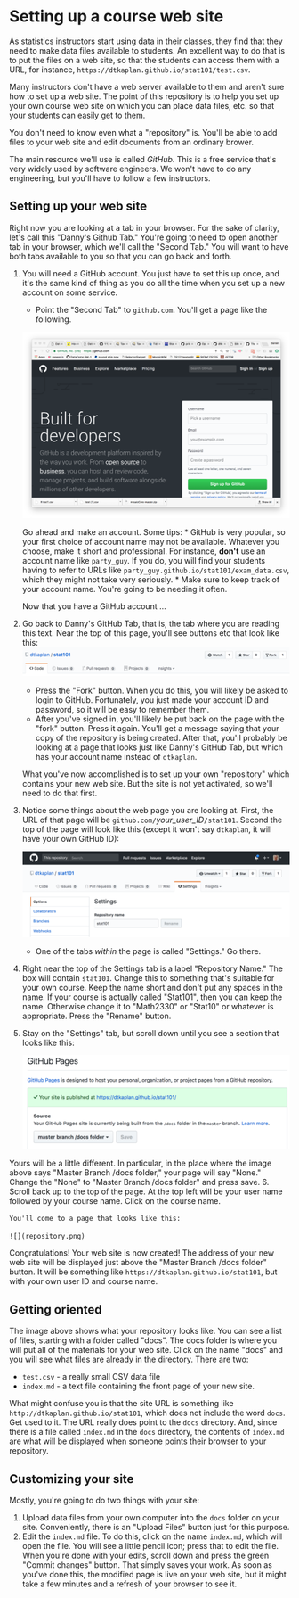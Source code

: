 # Setting up a course web site

As statistics instructors start using data in their classes, they find that they need to make data files available to students. An excellent way to do that is to put the files on a web site, so that the students can access them with a URL, for instance, `https://dtkaplan.github.io/stat101/test.csv`.

Many instructors don't have a web server available to them and aren't sure how to set up a web site. The point of this repository is to help you set up your own course web site on which you can place data files, etc. so that your students can easily get to them.

You don't need to know even what a "repository" is. You'll be able to add files to your web site and edit documents from an ordinary brower.

The main resource we'll use is called *GitHub*. This is a free service that's very widely used by software engineers. We won't have to do any engineering, but you'll have to follow a few instructors.

## Setting up your web site

Right now you are looking at a tab in your browser. For the sake of clarity, let's call this "Danny's Github Tab." You're going to need to open another tab in your browser, which we'll call the "Second Tab." You will want to have both tabs available to you so that you can go back and forth.

1. You will need a GitHub account. You just have to set this up once, and it's the same kind of thing as you do all the time when you set up a new account on some service.
    - Point the "Second Tab" to `github.com`. You'll get a page like the following. 
    
    ![](make-account.png)
    
    Go ahead and make an account. Some tips:
        * GitHub is very popular, so your first choice of account name may not be available. Whatever you choose, make it short and professional. For instance, **don't** use an account name like `party_guy`. If you do, you will find your students having to refer to URLs like `party_guy.github.io/stat101/exam_data.csv`, which they might not take very seriously.
        * Make sure to keep track of your account name. You're going to be needing it often.
        
    Now that you have a GitHub account ...
2. Go back to Danny's GitHub Tab, that is, the tab where you are reading this text. Near the top of this page, you'll see buttons etc that look like this:
![](fork.png)

    - Press the "Fork" button. When you do this, you will likely be asked to login to GitHub. Fortunately, you just made your account ID and password, so it will be easy to remember them.
    - After you've signed in, you'll likely be put back on the page with the "fork" button. Press it again. You'll get a message saying that your copy of the repository is being created. After that, you'll probably be looking at a page that looks just like Danny's GitHub Tab, but which has your account name instead of `dtkaplan`.
    
    What you've now accomplished is to set up your own "repository" which contains your new web site. But the site is not yet activated, so we'll need to do that first.
    
3. Notice some things about the web page you are looking at. First, the URL of that page will be `github.com/`*your_user_ID*`/stat101`. Second the top of the page will look like this (except it won't say `dtkaplan`, it will have your own GitHub ID):

    ![](settings.png)
    
    * One of the tabs *within* the page is called "Settings." Go there.
    
4. Right near the top of the Settings tab is a label "Repository Name." The box will contain `stat101`. Change this to something that's suitable for your own course. Keep the name short and don't put any spaces in the name. If your course is actually called "Stat101", then you can keep the name. Otherwise change it to "Math2330" or "Stat10" or whatever is appropriate. Press the "Rename" button.
5. Stay on the "Settings" tab, but scroll down until you see a section that looks like this:

    ![](gh-pages.png)
    
Yours will be a little different. In particular, in the place where the image above says "Master Branch /docs folder," your page will say "None." Change the "None" to "Master Branch /docs folder" and press save.
6. Scroll back up to the top of the page. At the top left will be your user name followed by your course name. Click on the course name. 

    You'll come to a page that looks like this:
    
    ![](repository.png)


Congratulations! Your web site is now created! The address of your new web site will be displayed just above the "Master Branch /docs folder" button. It will be something like `https://dtkaplan.github.io/stat101`, but with your own user ID and course name.

## Getting oriented

The image above shows what your repository looks like. You can see a list of files, starting with a folder called "docs". The docs folder is where you will put all of the materials for your web site. Click on the name "docs" and you will see what files are already in the directory.  There are two:

- `test.csv` - a really small CSV data file
- `index.md` - a text file containing the front page of your new site.

What might confuse you is that the site URL is something like `http://dtkaplan.github.io/stat101`, which does not include the word `docs`. Get used to it. The URL really does point to the `docs` directory. And, since there is a file called `index.md` in the `docs` directory, the contents of `index.md` are what will be displayed when someone points their browser to your repository.

## Customizing your site

Mostly, you're going to do two things with your site:

1. Upload data files from your own computer into the `docs` folder on your site. Conveniently, there is an "Upload Files" button just for this purpose.
2. Edit the `index.md` file. To do this, click on the name `index.md`, which will open the file. You will see a little pencil icon; press that to edit the file. When you're done with your edits, scroll down and press the green "Commit changes" button. That simply saves your work. As soon as you've done this, the modified page is live on your web site, but it might take a few minutes and a refresh of your browser to see it.




